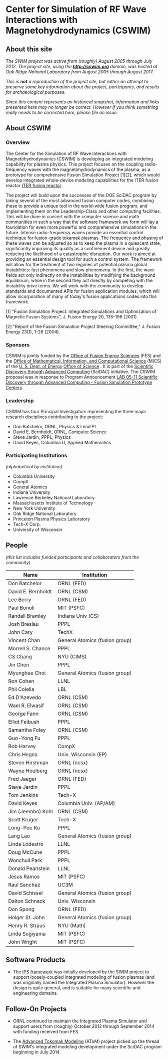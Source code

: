 # Center for Simulation of RF Wave Interactions with Magnetohydrodynamics (CSWIM)

## About this site

*The SWIM project was active from (roughly) August 2005 through July 2012.  The project site, using the **http://cswim.org** domain, was hosted at Oak Ridge National Laboratory from August 2005 through August 2017.*

*This is **not** a reproduction of the project site, but rather an attempt to preserve some key information about the project, participants, and results for archaeological purposes.*

*Since this content represents an historical snapshot, information and links presented here may no longer be correct.  However if you think something really needs to be corrected here, please file an issue.*

## About CSWIM

### Overview

 The Center for the Simulation of RF Wave Interactions with Magnetohydrodynamics (CSWIM) is developing an integrated modeling capability for plasma physics. This project focuses on the coupling radio-frequency waves with the magnetohydrodynamics of the plasma, as a prototype for comprehensive Fusion Simulation Project [1][2], which would develop integrated whole-device modeling capabilities for the ITER fusion reactor [ITER fusion reactor](http://www.ofes.fusion.doe.gov/iter.html) .

The project will build upon the successes of the DOE SciDAC program by taking several of the most advanced fusion computer codes, combining these to provide a unique tool in the world-wide fusion program, and implementing them on the Leadership-Class and other computing facilities. This will be done in concert with the computer science and math communities in such a way that the software framework we form will lay a foundation for even more powerful and comprehensive simulations in the future. Intense radio-frequency waves provide an essential control technique for fusion-grade tokamak plasmas. The frequency and phasing of these waves can be adjusted so as to keep the plasma in a quiescent state, significantly improving its quality as a confinement device and greatly reducing the likelihood of a catastrophic disruption. Our work is aimed at providing an essential design tool for such a control system. The framework will allow for the treatment of two regimes of potential plasma global instabilities: fast phenomena and slow phenomena. In the first, the wave fields act only indirectly on the instabilities by modifying the background equilibrium, while in the second they act directly by competing with the instability drive terms. We will work with the community to develop standards and documented APIs for fusion application modules, which will allow incorporation of many of today's fusion applications codes into this framework.

[1] "Fusion Simulation Project: Integrated Simulations and Optimization of Magnetic Fusion Systems", J. Fusion Energy 20, 135-196 (2001).

[2] "Report of the Fusion Simulation Project Steering Committee," J. Fusion Energy 23(1), 1-26 (2004).

### Sponsors
CSWIM is jointly funded by the [Office of Fusion Energy Sciences](http://www.ofes.fusion.doe.gov/)  (FES) and the [Office of Mathematical, Information, and Computational Science](http://www.sc.doe.gov/ascr/mics/)  (MICS) of the [U. S. Dept. of Energy](http://www.doe.gov/)  [Office of Science](http://www.sc.doe.gov/) . It is part of the [Scientific Discovery through Advanced Computing](http://www.osti.gov/scidac/)  (SciDAC) initiative. The CSWIM proposal was in response to Program Announcement [LAB 05-11 Scientific Discovery through Advanced Computing - Fusion Simulation Prototype Centers](http://www.sc.doe.gov/grants/LAB05_11.html) 

### Leadership
 CSWIM has four Principal Investigators representing the three major research disciplines contributing to the project:

 * Don Batchelor, ORNL, Physics & Lead PI
 * David E. Bernholdt, ORNL, Computer Science
 * Steve Jardin, PPPL, Physics
 * David Keyes, Columbia U, Applied Mathematics

### Participating Institutions
*(alphabetical by institution)*

* Columbia University
* CompX
* General Atomics
* Indiana University
* Lawrence Berkeley National Laboratory
* Massachusetts Institute of Technology
* New York University
* Oak Ridge National Laboratory
* Princeton Plasma Physics Laboratory
* Tech-X Corp.
* University of Wisconsin

## People
*(this list includes funded participants and collaborators from the community)*

Name | Institution
---------|--------------
Don Batchelor | ORNL (FED)
David E. Bernholdt | ORNL (CSM)
Lee Berry | ORNL (FED)
Paul Bonoli | MIT (PSFC) 
Randall Bramley | Indiana Univ (CS) 
Josh Breslau | PPPL 
John Cary | TechX 
Vincent Chan | General Atomics (fusion group)
Morrell S. Chance | PPPL 
CS Chang | NYU (CIMS) 
Jin Chen | PPPL 
Myunghee Choi | General Atomics (fusion group)
Ron Cohen | LLNL
Phil Colella | LBL
Ed D'Azevedo | ORNL (CSM)
Wael R. Elwasif | ORNL (CSM)
George Fann | ORNL (CSM)
Elliot Feibush | PPPL
Samantha Foley | ORNL (CSM)
Guo-Yong Fu | PPPL
Bob Harvey | CompX 
Chris Hegna | Univ. Wisconsin (EP)
Steven Hirshman | ORNL (ncsx)
Wayne Houlberg | ORNL (ncsx)
Fred Jaeger | ORNL (FED)
Steve Jardin | PPPL
Tom Jenkins | Tech-X
David Keyes | Columbia Univ. (AP/AM)
Jim (Jeembo) Kohl | ORNL (CSM)
Scott Kruger | Tech-X
Long-Poe Ku | PPPL
Lang Lao | General Atomics (fusion group)
Linda Lodestro | LLNL
Doug McCune | PPPL
Wonchull Park | PPPL
Donald Pearlstein | LLNL 
Jesus Ramos | MIT (PSFC)
Raul Sanchez | UC3M
David Schissel | General Atomics (fusion group) 
Dalton Schnack | Univ. Wisconsin
Don Spong | ORNL (FED)
Holger St. John | General Atomics (fusion group)
Henry R. Straus | NYU (Math)
Linda Sugiyama | MIT (PSFC)
John Wright | MIT (PSFC)

## Software Products

* The [IPS framework](https://sourceforge.net/projects/ipsframework/) was initially developed by the SWIM project to support loosely-coupled integrated modeling of fusion plasmas (and was originally named the Integrated Plasma Simulator). However the design is quite general, and is suitable for many scientific and engineering domains.

## Follow-On Projects

* ORNL continued to maintain the Integrated Plasma Simulator and support users from (roughly) October 2012 through September 2014 with funding received from FES.

* The [Advanced Tokomak Modeling](http://scidac.github.io/atom/) (AToM) project picked up the thread of SWIM's integrated modeling development under the SciDAC program beginning in July 2014.
